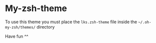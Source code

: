 # My-zsh-theme

To use this theme you must place the `lks.zsh-theme` file inside the `~/.oh-my-zsh/themes/` directory

Have fun ^^
